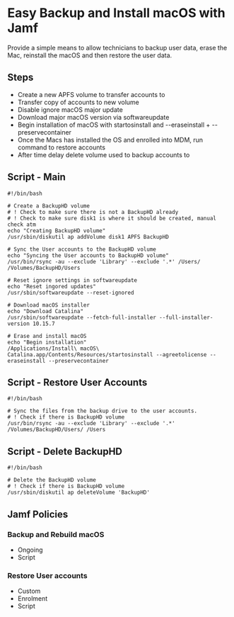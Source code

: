 # Easy Backup and Install macOS with Jamf

Provide a simple means to allow technicians to backup user data, erase the Mac, reinstall the macOS and then restore the user data.

## Steps

- Create a new APFS volume to transfer accounts to
- Transfer copy of accounts to new volume
- Disable ignore macOS major update
- Download major macOS version via softwareupdate
- Begin installation of macOS with startosinstall and --eraseinstall + --preservecontainer
- Once the Macs has installed the OS and enrolled into MDM, run command to restore accounts
- After time delay delete volume used to backup accounts to


## Script - Main

```
#!/bin/bash

# Create a BackupHD volume
# ! Check to make sure there is not a BackupHD already
# ! Check to make sure disk1 is where it should be created, manual check atm
echo "Creating BackupHD volume"
/usr/sbin/diskutil ap addVolume disk1 APFS BackupHD

# Sync the User accounts to the BackupHD volume
echo "Syncing the User accounts to BackupHD volume"
/usr/bin/rsync -au --exclude 'Library' --exclude '.*' /Users/ /Volumes/BackupHD/Users

# Reset ignore settings in softwareupdate
echo "Reset ingored updates"
/usr/sbin/softwareupdate --reset-ignored

# Download macOS installer
echo "Download Catalina"
/usr/sbin/softwareupdate --fetch-full-installer --full-installer-version 10.15.7

# Erase and install macOS
echo "Begin installation"
/Applications/Install\ macOS\ Catalina.app/Contents/Resources/startosinstall --agreetolicense --eraseinstall --preservecontainer
```

## Script - Restore User Accounts

```
#!/bin/bash

# Sync the files from the backup drive to the user accounts.
# ! Check if there is BackupHD volume
/usr/bin/rsync -au --exclude 'Library' --exclude '.*' /Volumes/BackupHD/Users/ /Users
```

## Script - Delete BackupHD

```
#!/bin/bash

# Delete the BackupHD volume
# ! Check if there is BackupHD volume
/usr/sbin/diskutil ap deleteVolume 'BackupHD'
```

## Jamf Policies

### Backup and Rebuild macOS

- Ongoing
- Script

### Restore User accounts

- Custom
- Enrolment
- Script
